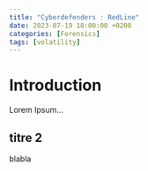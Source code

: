 ```yaml
---
title: "Cyberdefenders : RedLine"
date: 2023-07-19 18:00:00 +0200
categories: [Forensics]
tags: [volatility]
---
```


# Introduction

Lorem Ipsum...

## titre 2
blabla
